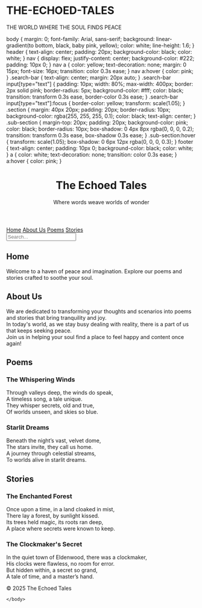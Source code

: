 # THE-ECHOED-TALES
THE WORLD WHERE THE SOUL FINDS PEACE
<html lang="en">
<head>
body {
            margin: 0;
            font-family: Arial, sans-serif;
            background: linear-gradient(to bottom, black, baby pink, yellow);
            color: white;
            line-height: 1.6;
        }
        header {
            text-align: center;
            padding: 20px;
            background-color: black;
            color: white;
        }
        nav {
            display: flex;
            justify-content: center;
            background-color: #222;
            padding: 10px 0;
        }
        nav a {
            color: yellow;
            text-decoration: none;
            margin: 0 15px;
            font-size: 16px;
            transition: color 0.3s ease;
        }
        nav a:hover {
            color: pink;
        }
        .search-bar {
            text-align: center;
            margin: 20px auto;
        }
        .search-bar input[type="text"] {
            padding: 10px;
            width: 80%;
            max-width: 400px;
            border: 2px solid pink;
            border-radius: 5px;
            background-color: #fff;
            color: black;
            transition: transform 0.3s ease, border-color 0.3s ease;
        }
        .search-bar input[type="text"]:focus {
            border-color: yellow;
            transform: scale(1.05);
        }
        .section {
            margin: 40px 20px;
            padding: 20px;
            border-radius: 10px;
            background-color: rgba(255, 255, 255, 0.1);
            color: black;
            text-align: center;
        }
        .sub-section {
            margin-top: 20px;
            padding: 20px;
            background-color: pink;
            color: black;
            border-radius: 10px;
            box-shadow: 0 4px 8px rgba(0, 0, 0, 0.2);
            transition: transform 0.3s ease, box-shadow 0.3s ease;
        }
        .sub-section:hover {
            transform: scale(1.05);
            box-shadow: 0 6px 12px rgba(0, 0, 0, 0.3);
        }
        footer {
            text-align: center;
            padding: 10px 0;
            background-color: black;
            color: white;
        }
        a {
            color: white;
            text-decoration: none;
            transition: color 0.3s ease;
        }
        a:hover {
            color: pink;
        }
    </style>
</head>
<body>
    <header>
        <h1>The Echoed Tales</h1>
        <p>Where words weave worlds of wonder</p>
    </header>
    <nav>
        <a href="#home">Home</a>
        <a href="#about">About Us</a>
        <a href="#poems">Poems</a>
        <a href="#stories">Stories</a>
    </nav>
    <div class="search-bar">
        <input type="text" placeholder="Search...">
    </div>
    <section id="home" class="section">
        <h2>Home</h2>
        <p>Welcome to a haven of peace and imagination. Explore our poems and stories crafted to soothe your soul.</p>
    </section>
    <section id="about" class="section">
        <h2>About Us</h2>
        <p>We are dedicated to transforming your thoughts and scenarios into poems and stories that bring tranquility and joy.<br>
           In today's world, as we stay busy dealing with reality, there is a part of us that keeps seeking peace.<br>
           Join us in helping your soul find a place to feel happy and content once again!</p>
    </section>
    <section id="poems" class="section">
        <h2>Poems</h2>
        <div class="sub-section">
            <h3>The Whispering Winds</h3>
            <p>Through valleys deep, the winds do speak,<br>
               A timeless song, a tale unique.<br>
               They whisper secrets, old and true,<br>
               Of worlds unseen, and skies so blue.</p>
        </div>
        <div class="sub-section">
            <h3>Starlit Dreams</h3>
            <p>Beneath the night’s vast, velvet dome,<br>
               The stars invite, they call us home.<br>
               A journey through celestial streams,<br>
               To worlds alive in starlit dreams.</p>
        </div>
    </section>
    <section id="stories" class="section">
        <h2>Stories</h2>
        <div class="sub-section">
            <h3>The Enchanted Forest</h3>
            <p>Once upon a time, in a land cloaked in mist,<br>
               There lay a forest, by sunlight kissed.<br>
               Its trees held magic, its roots ran deep,<br>
               A place where secrets were known to keep.</p>
        </div>
        <div class="sub-section">
            <h3>The Clockmaker's Secret</h3>
            <p>In the quiet town of Eldenwood, there was a clockmaker,<br>
               His clocks were flawless, no room for error.<br>
               But hidden within, a secret so grand,<br>
               A tale of time, and a master’s hand.</p>
        </div>
    </section>
    <footer>
        <p>© 2025 The Echoed Tales</p>
    </footer>  
     <script>
    document.querySelector("input[type='text']").addEventListener("keyup", function (event) {
        if (event.key === "Enter") {
            let query = this.value.toLowerCase();
            // Navigate to sections
            if (query.includes("home")) {
                location.href = "#home";
            } else if (query.includes("about")) {
                location.href = "#about";
            } else if (query.includes("poems")) {
                location.href = "#poems";
            } else if (query.includes("stories")) {
                location.href = "#stories";
            }
            // Navigate to specific poems
            else if (query.includes("whispering") || query.includes("winds")) {
                alert("Navigating to 'The Whispering Winds'... Scroll down to Poems section!");
                location.href = "#poems";
            } else if (query.includes("starlit") || query.includes("dreams")) {
                alert("Navigating to 'Starlit Dreams'... Scroll down to Poems section!");
                location.href = "#poems";
            }
            // Navigate to specific stories
            else if (query.includes("enchanted") || query.includes("forest")) {
                alert("Navigating to 'The Enchanted Forest'... Scroll down to Stories section!");
                location.href = "#stories";
            } else if (query.includes("clockmaker") || query.includes("secret")) {
                alert("Navigating to 'The Clockmaker's Secret'... Scroll down to Stories section!");
                location.href = "#stories";
            } 
            // Handle unknown queries
            else {
                alert("Sorry, I couldn't find what you're looking for. Try searching for 'Home', 'About', 'Poems', 'Stories', or specific titles like 'The Whispering Winds'.");
            }
        }
    });
</script>
  
    </body>
</html>
